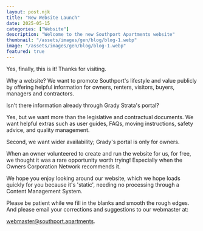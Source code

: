 ```yaml
---
layout: post.njk
title: "New Website Launch"
date: 2025-05-15
categories: ["Website"]
description: "Welcome to the new Southport Apartments website"
thumbnail: "/assets/images/gen/blog/blog-1.webp"
image: "/assets/images/gen/blog/blog-1.webp"
featured: true
---
```


Yes, finally, this is it! Thanks for visiting.

Why a website? We want to promote Southport's lifestyle and value publicly by offering helpful information for owners, renters, visitors, buyers, managers and contractors.

Isn't there information already through Grady Strata's portal?

Yes, but we want more than the legislative and contractual documents. We want helpful extras such as user guides, FAQs, moving instructions, safety advice, and quality management.

Second, we want wider availability; Grady's portal is only for owners.

When an owner volunteered to create and run the website for us, for free, we thought it was a rare opportunity worth trying! Especially when the Owners Corporation Network recommends it.

We hope you enjoy looking around our website, which we hope loads quickly for you because it's 'static', needing no processing through a Content Management System.

Please be patient while we fill in the blanks and smooth the rough edges. And please email your corrections and suggestions to our webmaster at:

[webmaster@southport.apartments](mailto:webmaster@southport.apartments).
